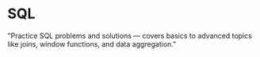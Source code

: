 # SQL
"Practice SQL problems and solutions — covers basics to advanced topics like joins, window functions, and data aggregation."
